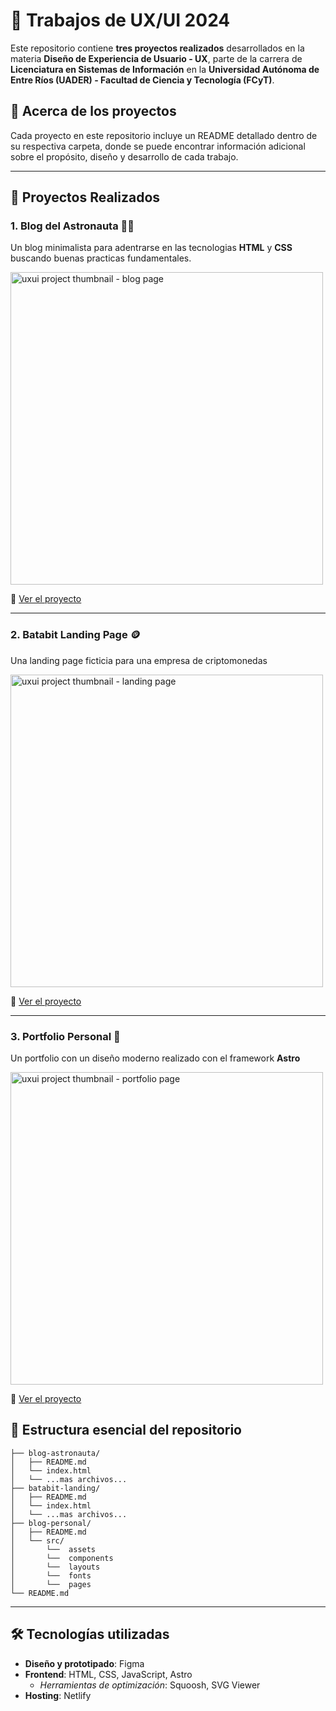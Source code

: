 # 🚀 Trabajos de UX/UI 2024

Este repositorio contiene **tres proyectos realizados** desarrollados en la materia **Diseño de Experiencia de Usuario - UX**, parte de la carrera de **Licenciatura en Sistemas de Información** en la **Universidad Autónoma de Entre Ríos (UADER) - Facultad de Ciencia y Tecnología (FCyT)**.

## 📝 Acerca de los proyectos

Cada proyecto en este repositorio incluye un README detallado dentro de su respectiva carpeta, donde se puede encontrar información adicional sobre el propósito, diseño y desarrollo de cada trabajo.

---

## 🌟 Proyectos Realizados

### 1. **Blog del Astronauta** 🧑‍🚀
Un blog minimalista para adentrarse en las tecnologias **HTML** y **CSS** buscando buenas practicas fundamentales.

<a href="https://uxui-2024-blog.netlify.app/" target="_blank">
    <img src="https://github.com/user-attachments/assets/02f60a5a-7291-449f-a01c-7737f974aaea" alt="uxui project thumbnail - blog page" width="500">
</a>


🔗 [Ver el proyecto](https://uxui-2024-blog.netlify.app)

---

### 2. **Batabit Landing Page** 🪙
Una landing page ficticia para una empresa de criptomonedas

<a href="https://uxui-2024-landing.netlify.app/" target="_blank">
    <img src="https://github.com/user-attachments/assets/5d8c7123-da43-4a45-b5ff-b3c98a18d399" alt="uxui project thumbnail - landing page" width="500">
</a>


🔗 [Ver el proyecto](https://uxui-2024-landing.netlify.app/)

---

### 3. **Portfolio Personal** 💼
Un portfolio con un diseño moderno  realizado con el framework **Astro** 

<a href="https://uxui-2024-portfolio.netlify.app/" target="_blank">
    <img src="https://github.com/user-attachments/assets/abcf3c53-65a2-4d6e-baa8-9ff6c85e324d" alt="uxui project thumbnail - portfolio page" width="500">
</a>

🔗 [Ver el proyecto](https://uxui-2024-portfolio.netlify.app/)


## 📂 Estructura esencial del repositorio

```plaintext
├── blog-astronauta/
│   ├── README.md
│   └── index.html
│   └── ...mas archivos...
├── batabit-landing/
│   ├── README.md
│   └── index.html
│   └── ...mas archivos...
├── blog-personal/
│   ├── README.md
│   └── src/
│       └──  assets
│       └──  components
│       └──  layouts
│       └──  fonts
│       └──  pages
└── README.md
```
---


## 🛠️ Tecnologías utilizadas
- **Diseño y prototipado**: Figma
- **Frontend**: HTML, CSS, JavaScript, Astro
  - _Herramientas de optimización_: Squoosh, SVG Viewer
- **Hosting**: Netlify

